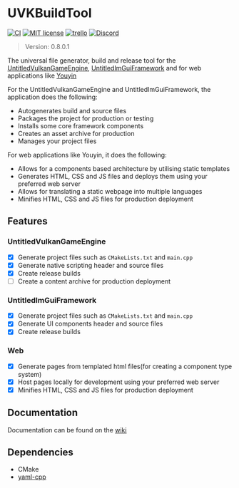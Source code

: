 # UVKBuildTool
[![CI](https://github.com/MadLadSquad/UVKBuildTool/actions/workflows/ci.yaml/badge.svg)](https://github.com/MadLadSquad/UVKBuildTool/actions/workflows/ci.yaml)
[![MIT license](https://img.shields.io/badge/License-MIT-blue.svg)](https://lbesson.mit-license.org/)
[![trello](https://img.shields.io/badge/Trello-UVK-blue])](https://trello.com/b/0upjsxT0/untitledvukangameengine)
[![Discord](https://img.shields.io/discord/717037253292982315.svg?label=&logo=discord&logoColor=ffffff&color=7389D8&labelColor=6A7EC2)](https://discord.gg/4wgH8ZE)

> Version: 0.8.0.1

The universal file generator, build and release tool for the 
[UntitledVulkanGameEngine](https://github.com/MadLadSquad/UntitledVulkanGameEngine),
[UntitledImGuiFramework](https://github.com/MadLadSquad/UntitledImGuiFramework) and for web applications like
[Youyin](https://youyin.madladsquad.com/)

For the UntitledVulkanGameEngine and UntitledImGuiFramework, the application does the following:
- Autogenerates build and source files
- Packages the project for production or testing
- Installs some core framework components
- Creates an asset archive for production
- Manages your project files

For web applications like Youyin, it does the following:
- Allows for a components based architecture by utilising static templates
- Generates HTML, CSS and JS files and deploys them using your preferred web server
- Allows for translating a static webpage into multiple languages
- Minifies HTML, CSS and JS files for production deployment

## Features
### UntitledVulkanGameEngine
- [X] Generate project files such as `CMakeLists.txt` and `main.cpp`
- [X] Generate native scripting header and source files
- [X] Create release builds
- [ ] Create a content archive for production deployment

### UntitledImGuiFramework
- [X] Generate project files such as `CMakeLists.txt` and `main.cpp`
- [X] Generate UI components header and source files
- [X] Create release builds

### Web
- [X] Generate pages from templated html files(for creating a component type system)
- [X] Host pages locally for development using your preferred web server
- [X] Minifies HTML, CSS and JS files for production deployment

## Documentation
Documentation can be found on the [wiki](https://github.com/MadLadSquad/UVKBuildTool/wiki)

## Dependencies
- CMake
- [yaml-cpp](https://github.com/jbeder/yaml-cpp)
